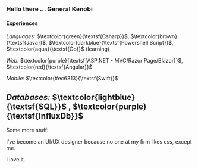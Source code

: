 ### Hello there ... General Kenobi

#### Experiences
_Languages:_ $\textcolor{green}{\textsf{Csharp}}$, $\textcolor{brown}{\textsf{Java}}$, $\textcolor{darkblue}{\textsf{Powershell Script}}$, $\textcolor{aqua}{\textsf{Go}}$ (learning)

_Web:_ $\textcolor{purple}{\textsf{ASP.NET - MVC/Razor Page/Blazor}}$, $\textcolor{red}{\textsf{Angular}}$

_Mobile:_ $\textcolor{#ec6313}{\textsf{Swift}}$

_Databases:_ $\textcolor{lightblue}{\textsf{SQL}}$ , $\textcolor{purple}{\textsf{InfluxDb}}$
---
Some more stuff:

I've become an UI/UX designer because no one at my firm likes css, except me.

I love it.
